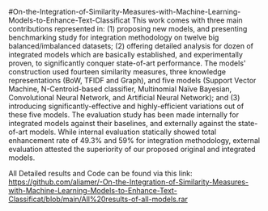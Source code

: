 #On-the-Integration-of-Similarity-Measures-with-Machine-Learning-Models-to-Enhance-Text-Classificat
This work comes with three main contributions represented in: (1) proposing new models, and presenting benchmarking study for integration methodology on twelve big balanced/imbalanced datasets; (2) offering detailed analysis for dozen of integrated models which are basically established, and experimentally proven, to significantly conquer state-of-art performance. The models' construction used fourteen similarity measures, three knowledge representations (BoW, TFIDF and Graph), and five models (Support Vector Machine, N-Centroid-based classifier, Multinomial Naïve Bayesian, Convolutional Neural Network, and Artificial Neural Network); and (3) introducing significantly-effective and highly-efficient variations out of these five models. The evaluation study has been made internally for integrated models against their baselines, and externally against the state-of-art models. While internal evaluation statically showed total enhancement rate of 49.3% and 59% for integration methodology, external evaluation attested the superiority of our proposed original and integrated models. 

All Detailed results and Code can be found via this link:
https://github.com/aliamer/-On-the-Integration-of-Similarity-Measures-with-Machine-Learning-Models-to-Enhance-Text-Classificat/blob/main/All%20results-of-all-models.rar
